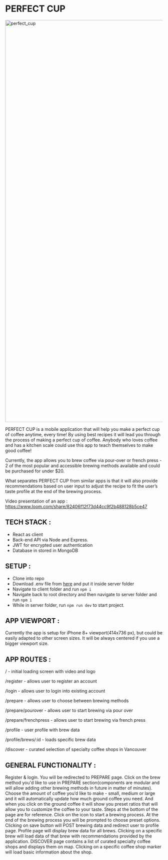 # PERFECT CUP

<img width="1280" alt="perfect_cup" src="https://i.ibb.co/TYDPKjm/perfect-cup.png">

PERFECT CUP is a mobile application that will help you make a perfect cup of coffee anytime, every time! By using best recipes it will lead you through the process of making a perfect cup of coffee. Anybody who loves coffee and has a kitchen scale could use this app to teach themselves to make good coffee!

Currently, the app allows you to brew coffee via pour-over or french press - 2 of the most popular and accessible brewing methods available and could be purchased for under \$20.

What separates PERFECT CUP from similar apps is that it will also provide recommendations based on user input to adjust the recipe to fit the user’s taste profile at the end of the brewing process.

Video presentation of an app :
https://www.loom.com/share/82406f12f73d44cc9f2b488128b5ce47

## TECH STACK :

- React as client
- Back-end API via Node and Express.
- JWT for encrypted user authentication
- Database in stored in MongoDB

## SETUP :

- Clone into repo
- Download .env file from [here](https://drive.google.com/file/d/1jGr2gTiD46bL6SL4aAeHwBR6-cHX_FjD/view?usp=sharing) and put it inside server folder
- Navigate to client folder and run `npm i`
- Navigate back to root directory and then navigate to server folder and run `npm i`
- While in server folder, run `npm run dev` to start project.

## APP VIEWPORT :

Currently the app is setup for iPhone 8+ viewport(414x736 px), but could be easily adapted to other screen sizes. It will be always centered if you use a bigger viewport size.

## APP ROUTES :

/ - initial loading screen with video and logo

/register - allows user to register an account

/login - allows user to login into existing account

/prepare - allows user to choose between brewing methods

/prepare/pourover - allows user to start brewing via pour over

/prepare/frenchpress - allows user to start brewing via french press

/profile - user profile with brew data

/profile/brews/:id - loads specific brew data

/discover - curated selection of specialty coffee shops in Vancouver

## GENERAL FUNCTIONALITY :

Register & login. You will be redirected to PREPARE page. Click on the brew method you'd like to use in PREPARE section(components are modular and will allow adding other brewing methods in future in matter of minutes). Choose the amount of coffee you’d like to make - small, medium or large and it will automatically update how much ground coffee you need. And when you click on the ground coffee it will show you preset ratios that will allow you to customize the coffee to your taste. Steps at the bottom of the page are for reference. Click on the icon to start a brewing process. At the end of the brewing process you will be prompted to choose preset options. Clicking on save button will POST brewing data and redirect user to profile page. Profile page will display brew data for all brews. Clicking on a specific brew will load data of that brew with recommendations provided by the application. DISCOVER page contains a list of curated specialty coffee shops and displays them on map. Clicking on a specific coffee shop marker will load basic information about the shop.
